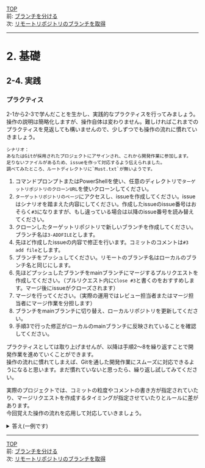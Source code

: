 [TOP](../README.md)   
前: [ブランチを分ける](./branch.md)  
次: [リモートリポジトリのブランチを取得](../situation/fetch.md)  

---

# 2. 基礎
## 2-4. 実践
### プラクティス
2-1から2-3で学んだことを生かし、実践的なプラクティスを行ってみましょう。  
操作の説明は簡略化しますが、操作自体は変わりません。難しければこれまでのプラクティスを見返しても構いませんので、少しずつでも操作の流れに慣れていきましょう。  

```
シナリオ：
あなたはGitが採用されたプロジェクトにアサインされ、これから開発作業に参加します。  
足りないファイルがあるため、issueを作って対応するよう伝えられました。  
調べてみたところ、ルートディレクトリに`Must.txt`が無いようです。
```

1. コマンドプロンプトまたはPowerShellを使い、任意のディレクトリで`ターゲットリポジトリのクローンURL`を使いクローンしてください。
2. `ターゲットリポジトリのページ`にアクセスし、issueを作成してください。issueはシナリオを踏まえた内容にしてください。作成したissueのissue番号はおそらく`#3`になりますが、もし違っている場合は以降のissue番号を読み替えてください。
3. クローンしたターゲットリポジトリで新しいブランチを作成してください。ブランチ名は`3-ADDFILE`とします。
4. 先ほど作成したissueの内容で修正を行います。コミットのコメントは`#3 add file`とします。
5. ブランチをプッシュしてください。リモートのブランチ名はローカルのブランチ名と同じにします。
6. 先ほどプッシュしたブランチをmainブランチにマージするプルリクエストを作成してください。（プルリクエスト内に`Close #3`と書くのをおすすめします。マージ後にissueがクローズされます）
7. マージを行ってください。（実際の運用ではレビュー担当者またはマージ担当者にマージ作業を分担します）
8. ブランチをmainブランチに切り替え、ローカルリポジトリを更新してください。
9. 手順3で行った修正がローカルのmainブランチに反映されていることを確認してください。

プラクティスとしては取り上げませんが、以降は手順2～8を繰り返すことで開発作業を進めていくことができます。  
操作の流れに慣れてしまえば、Gitを通した開発作業にスムーズに対応できるようになると思います。まだ慣れていないと思ったら、繰り返し試してみてください。  

実際のプロジェクトでは、コミットの粒度やコメントの書き方が指定されていたり、マージリクエストを作成するタイミングが指定させていたりとルールに差があります。  
今回覚えた操作の流れを応用して対応していきましょう。  

<details>
<summary>
答え(一例です)
</summary>

1. 
ディレクトリにターゲットリポジトリクローンがない場合
```
> git clone {ターゲットリポジトリのクローンURL}
```
既にディレクトリにターゲットリポジトリクローンがある場合
```
> git switch main
> git pull
```

2. 
2-3のプラクティス4の解答例を参考に作成してください。作成手順はそこの解答例に記載されてますため、ここでは省略します。
issueの内容は以下を参考にしてください。
![](./2_4_image/2image.png)

3. 
```
> git branch 3-ADDFILE
> git switch 3-ADDFILE
```

4. 
1.で作成したディレクトリ下のリポジトリクローン直下に`Must.txt`を作成してください。内容は任意です。
その後、以下のコマンドを実行してください。
```
> git add .
> git commit -m "#3 add file"
[3-ADDFILE c52f40f] #3 add file
 1 file changed, 0 insertions(+), 0 deletions(-)
 create mode 100644 Must.txt
```

5. 
```
> git push origin 3-ADDFILE
Enumerating objects: 3, done.
Counting objects: 100% (3/3), done.
Delta compression using up to 16 threads
Compressing objects: 100% (2/2), done.
Writing objects: 100% (2/2), 245 bytes | 245.00 KiB/s, done.
Total 2 (delta 0), reused 0 (delta 0), pack-reused 0 (from 0)
remote:
remote: Create a pull request for '3-ADDFILE' on GitHub by visiting:
remote:      https://github.com/kato-pra/git-practice-target/pull/new/3-ADDFILE
remote:
To https://github.com/kato-pra/git-practice-target.git
 * [new branch]      3-ADDFILE -> 3-ADDFILE
```

6. 
2-3のプラクティス10～11の解答例を参考に作成してください。作成手順はそこの解答例に記載されてますため、ここでは省略します。

7. 
2-3のプラクティス12の解答例を参考に作成してください。作成手順はそこの解答例に記載されてますため、ここでは省略します。

8. 
```
> git switch main
> git pull
remote: Enumerating objects: 1, done.
remote: Counting objects: 100% (1/1), done.
remote: Total 1 (delta 0), reused 0 (delta 0), pack-reused 0 (from 0)
Unpacking objects: 100% (1/1), 896 bytes | 149.00 KiB/s, done.
From https://github.com/kato-pra/git-practice-target
   ae05a9d..9de2237  main       -> origin/main
Updating ae05a9d..9de2237
Fast-forward
 Must.txt | 0
 1 file changed, 0 insertions(+), 0 deletions(-)
 create mode 100644 Must.txt
```

9. 
```
> git branch
  1-README
  3-ADDFILE
* main
> ls


    ディレクトリ: C:\Users\tie308747\Documents\git-test\git-practice-target


Mode                 LastWriteTime         Length Name
----                 -------------         ------ ----
-a----        2025/06/19     19:59              0 Must.txt
-a----        2025/06/19     19:24              0 README.md
```

</details>

--- 

[TOP](../README.md)   
前: [ブランチを分ける](./branch.md)  
次: [リモートリポジトリのブランチを取得](../situation/fetch.md)  